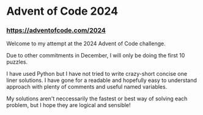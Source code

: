 # Advent of Code 2024
### https://adventofcode.com/2024  
Welcome to my attempt at the 2024 Advent of Code challenge.  

Due to other commitments in December, I will only be doing the first 10 puzzles.  
 
I have used Python but I have not tried to write crazy-short concise one liner solutions. I have gone for a readable and hopefully easy to understand approach with plenty of comments and useful named variables.  

My solutions aren't neccessarily the fastest or best way of solving each problem, but I hope they are logical and sensible!